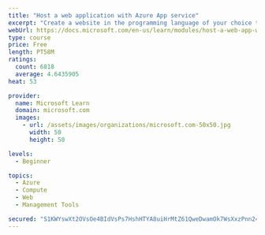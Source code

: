 ```yaml
---
title: "Host a web application with Azure App service"
excerpt: "Create a website in the programming language of your choice through the hosted web app platform in Azure App Service."
webUrl: https://docs.microsoft.com/en-us/learn/modules/host-a-web-app-with-azure-app-service/
type: course
price: Free
length: PT58M
ratings:
  count: 6818
  average: 4.6435905
heat: 53

provider:
  name: Microsoft Learn
  domain: microsoft.com
  images:
    - url: /assets/images/organizations/microsoft.com-50x50.jpg
      width: 50
      height: 50

levels:
  - Beginner

topics:
  - Azure
  - Compute
  - Web
  - Management Tools

secured: "S1KWYswXt2OVsOe4BIdVsPs7HshHTYA8uiHrMtZ61QweDwamOk7WsXxzPnn24U7qEqbR7hnj3EWKeNgIbkQLPTMeNfPAfcjbNLDzI+/mVipi99/kmhotmkBq/tHyeHY4n4WRyRga2nW72ws+h1tXgi6nGFiWJlpyTj7qDCJ201RHzH/mvSdmFvmyBrRGH5JWYFgFu38c3FdiaYzO/eSH6TLq0zZOyYQbktSfZhyvyRpvz21kY+yypn0MCXYMopHZnhhrnRImrucPPGwoS6+tHPHMvgweXZJ/+2wlRIlMr7VK7IZxRJwN10vzKlMUnxHiJE+f/CmiKfTKIyFUmVPgIPxvNl5FesMnNLX0T9ijbhm9blyfvMsUgDKduzafY62fIoH7z4Fax930l93zPLztwc8KBaAapGCbU6phuPtT05I=;97Vsmc4dVrwC+oG71ZHqbA=="
---
```


